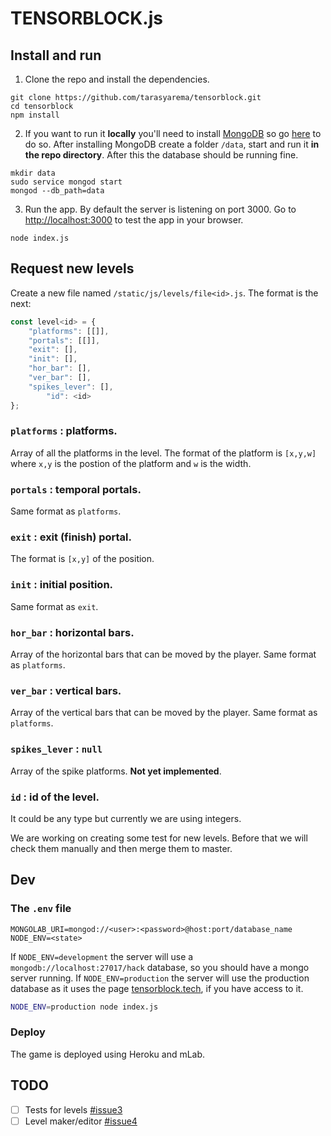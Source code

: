 # TENSORBLOCK.js

## Install and run

1. Clone the repo and install the dependencies.

```
git clone https://github.com/tarasyarema/tensorblock.git
cd tensorblock
npm install
```

2. If you want to run it **locally** you'll need to install [MongoDB](https://www.mongodb.com/) so go [here](https://docs.mongodb.com/manual/administration/install-community/) to do so. 
After installing MongoDB create a folder `/data`, start and run it **in the repo directory**.
After this the database should be running fine.
```
mkdir data
sudo service mongod start
mongod --db_path=data
```

3. Run the app. By default the server is listening on port 3000. Go to [http://localhost:3000](http://localhost:3000) to test the app in your browser.
```
node index.js
```

## Request new levels

Create a new file named `/static/js/levels/file<id>.js`. The format is the next:

```javascript
const level<id> = {
	"platforms": [[]],
	"portals": [[]],
	"exit": [],
	"init": [],
	"hor_bar": [],
	"ver_bar": [],
	"spikes_lever": [],
    	"id": <id>
};
```

### `platforms` : platforms.
Array of all the platforms in the level. The format of the platform is `[x,y,w]` where `x,y` is the postion of the platform and `w` is the width.

### `portals` : temporal portals.
Same format as `platforms`.

### `exit` : exit (finish) portal.
The format is `[x,y]` of the position.

### `init` : initial position.
Same format as `exit`.

### `hor_bar` : horizontal bars.
Array of the horizontal bars that can be moved by the player. Same format as `platforms`.

### `ver_bar` : vertical bars.
Array of the vertical bars that can be moved by the player. Same format as `platforms`.

### `spikes_lever` : `null`
Array of the spike platforms. **Not yet implemented**.

### `id` : id of the level.
It could be any type but currently we are using integers.

We are working on creating some test for new levels. Before that we will check them manually and then merge them to master.

## Dev

### The `.env` file

```
MONGOLAB_URI=mongod://<user>:<password>@host:port/database_name
NODE_ENV=<state>
```
If `NODE_ENV=development` the server will use a `mongodb://localhost:27017/hack` database, so you should have a mongo server running.
If `NODE_ENV=production` the server will use the production database as it uses the page [tensorblock.tech](http://tensorblock.tech), if you have access to it. 
```bash
NODE_ENV=production node index.js
```

### Deploy

The game is deployed using Heroku and mLab.

## TODO

- [ ] Tests for levels [#issue3](https://github.com/tarasyarema/tensorblock/issues/3)
- [ ] Level maker/editor [#issue4](https://github.com/tarasyarema/tensorblock/issues/4)
